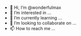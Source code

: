 - 👋 Hi, I’m @wonderfulmax
- 👀 I’m interested in ...
- 🌱 I’m currently learning ...
- 💞️ I’m looking to collaborate on ...
- 📫 How to reach me ...

<!---
wonderfulmax/wonderfulmax is a ✨ special ✨ repository because its `README.md` (this file) appears on your GitHub profile.
You can click the Preview link to take a look at your changes.
--->
